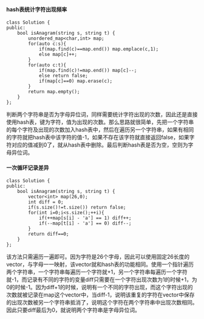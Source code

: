 #### hash表统计字符出现频率

```
class Solution {
public:
    bool isAnagram(string s, string t) {
        unordered_map<char,int> map;
        for(auto c:s){
            if(map.find(c)==map.end()) map.emplace(c,1);
            else map[c]++;
        }
        for(auto c:t){
            if(map.find(c)!=map.end()) map[c]--;
            else return false;
            if(map[c]==0) map.erase(c);
        }
        return map.empty();
    }
};
```

判断两个字符串是否为字母异位词，同样需要统计字符出现的次数，因此还是直接使用hash表，键为字符，值为出现的次数。那么思路就很简单，先把一个字符串的每个字符及出现的次数加入hash表中，然后在遍历另一个字符串，如果有相同的字符就把hash表中该字符的值-1，如果不存在该字符就直接返回false，如果字符对应的值减到0了，就从hash表中删除。最后判断hash表是否为空，空则为字母异位词。

#### 一次循环记录差异

```
class Solution {
public:
    bool isAnagram(string s, string t) {
        vector<int> map(26,0);
        int diff = 0;
        if(s.size()!=t.size()) return false;
        for(int i=0;i<s.size();++i){
            if(++map[s[i] - 'a'] == 1) diff++;
            if(--map[t[i] - 'a'] == 0) diff--;
        }
        return diff==0;
    }
};
```

该方法只需遍历一遍即可。因为字符是26个字母，因此可以使用固定26长度的vector，与字母一一映射，该vector就和hash表的功能相同。使用一个指针遍历两个字符串，一个字符串每遍历一个字符就+1，另一个字符串每遍历一个字符就-1，而记录有不同的字符的变量diff只需要在一个字符出现次数为1的时候+1，为0的时候-1。因为diff+1的时候，说明有一个不同的字符出现，而这个字符出现的次数就被记录在map这个vector中，当diff-1，说明该重复的字符在vector中保存的出现次数被另一个字符串抵消了，说明这个字符在两个字符串中出现次数相同。因此只要diff最后为0，就说明两个字符串是字母异位词。

